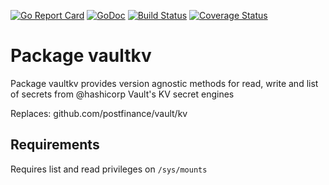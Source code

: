 [![Go Report Card](https://goreportcard.com/badge/github.com/postfinance/vaultkv)](https://goreportcard.com/report/github.com/postfinance/vaultkv)
[![GoDoc](https://godoc.org/github.com/postfinance/vaultkv?status.svg)](https://godoc.org/github.com/postfinance/vaultkv)
[![Build Status](https://github.com/postfinance/vaultkv/workflows/build/badge.svg)](https://github.com/postfinance/vaultkv/actions)
[![Coverage Status](https://coveralls.io/repos/github/postfinance/vaultkv/badge.svg?branch=master)](https://coveralls.io/github/postfinance/vaultkv?branch=master)

# Package vaultkv

Package vaultkv provides version agnostic methods for read, write and list of secrets from @hashicorp Vault's KV secret engines

Replaces: github.com/postfinance/vault/kv

## Requirements

Requires list and read privileges on `/sys/mounts`
